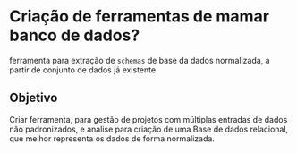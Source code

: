 # Criação de ferramentas de mamar banco de dados?

ferramenta para extração de ``schemas`` de base da dados normalizada, a partir de conjunto de dados já existente 



## Objetivo

Criar ferramenta, para gestão de projetos com múltiplas entradas de dados não padronizados,  e analise para criação de uma Base de dados relacional, que melhor representa os dados de forma normalizada.

